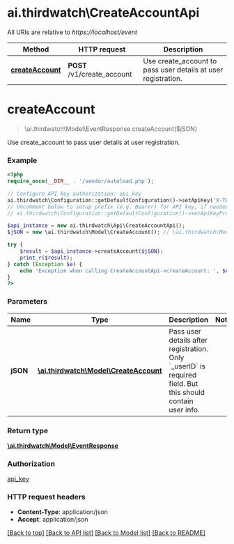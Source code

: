 # ai.thirdwatch\CreateAccountApi

All URIs are relative to *https://localhost/event*

Method | HTTP request | Description
------------- | ------------- | -------------
[**createAccount**](CreateAccountApi.md#createAccount) | **POST** /v1/create_account | Use create_account to pass user details at user registration.


# **createAccount**
> \ai.thirdwatch\Model\EventResponse createAccount($jSON)

Use create_account to pass user details at user registration.

### Example
```php
<?php
require_once(__DIR__ . '/vendor/autoload.php');

// Configure API key authorization: api_key
ai.thirdwatch\Configuration::getDefaultConfiguration()->setApiKey('X-THIRDWATCH-API-KEY', 'YOUR_API_KEY');
// Uncomment below to setup prefix (e.g. Bearer) for API key, if needed
// ai.thirdwatch\Configuration::getDefaultConfiguration()->setApiKeyPrefix('X-THIRDWATCH-API-KEY', 'Bearer');

$api_instance = new ai.thirdwatch\Api\CreateAccountApi();
$jSON = new \ai.thirdwatch\Model\CreateAccount(); // \ai.thirdwatch\Model\CreateAccount | Pass user details after registration. Only `_userID` is required field. But this should contain user info.

try {
    $result = $api_instance->createAccount($jSON);
    print_r($result);
} catch (Exception $e) {
    echo 'Exception when calling CreateAccountApi->createAccount: ', $e->getMessage(), PHP_EOL;
}
?>
```

### Parameters

Name | Type | Description  | Notes
------------- | ------------- | ------------- | -------------
 **jSON** | [**\ai.thirdwatch\Model\CreateAccount**](../Model/CreateAccount.md)| Pass user details after registration. Only &#x60;_userID&#x60; is required field. But this should contain user info. |

### Return type

[**\ai.thirdwatch\Model\EventResponse**](../Model/EventResponse.md)

### Authorization

[api_key](../../README.md#api_key)

### HTTP request headers

 - **Content-Type**: application/json
 - **Accept**: application/json

[[Back to top]](#) [[Back to API list]](../../README.md#documentation-for-api-endpoints) [[Back to Model list]](../../README.md#documentation-for-models) [[Back to README]](../../README.md)

